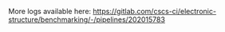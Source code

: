 More logs available here: https://gitlab.com/cscs-ci/electronic-structure/benchmarking/-/pipelines/202015783
